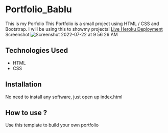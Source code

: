 # Portfolio_Bablu
This is my Porfolio
This Portfolio is a small project using HTML / CSS and Bootstrap. I will be using this to showmy projects!
[Live Heroku Deployment](https://bablu-portfolio.herokuapp.com/)
Screenshot:![Screenshot 2022-07-22 at 9 56 26 AM](https://user-images.githubusercontent.com/109030441/180362620-8572a3aa-46cf-4ae7-a323-dcab16e8503b.png)

## Technologies Used
* HTML
* CSS
## Installation
No need to install any software, just open up index.html
## How to use ?
Use this template to build your own portfolio
